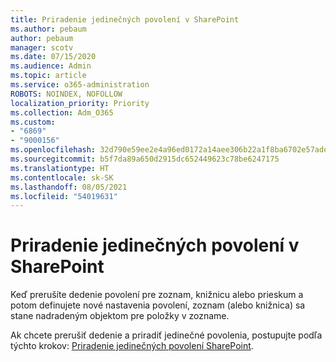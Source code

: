 ```yaml
---
title: Priradenie jedinečných povolení v SharePoint
ms.author: pebaum
author: pebaum
manager: scotv
ms.date: 07/15/2020
ms.audience: Admin
ms.topic: article
ms.service: o365-administration
ROBOTS: NOINDEX, NOFOLLOW
localization_priority: Priority
ms.collection: Adm_O365
ms.custom:
- "6869"
- "9000156"
ms.openlocfilehash: 32d790e59ee2e4a96ed0172a14aee306b22a1f8ba6702e57ade5357a69b46803
ms.sourcegitcommit: b5f7da89a650d2915dc652449623c78be6247175
ms.translationtype: HT
ms.contentlocale: sk-SK
ms.lasthandoff: 08/05/2021
ms.locfileid: "54019631"
---
```

# <a name="assign-unique-permissions-in-sharepoint"></a>Priradenie jedinečných povolení v SharePoint

Keď prerušíte dedenie povolení pre zoznam, knižnicu alebo prieskum a potom definujete nové nastavenia povolení, zoznam (alebo knižnica) sa stane nadradeným objektom pre položky v zozname.  

Ak chcete prerušiť dedenie a priradiť jedinečné povolenia, postupujte podľa týchto krokov: [Priradenie jedinečných povolení SharePoint](https://support.microsoft.com/office/customize-permissions-for-a-sharepoint-list-or-library-02d770f3-59eb-4910-a608-5f84cc297782#bkmk_break).
